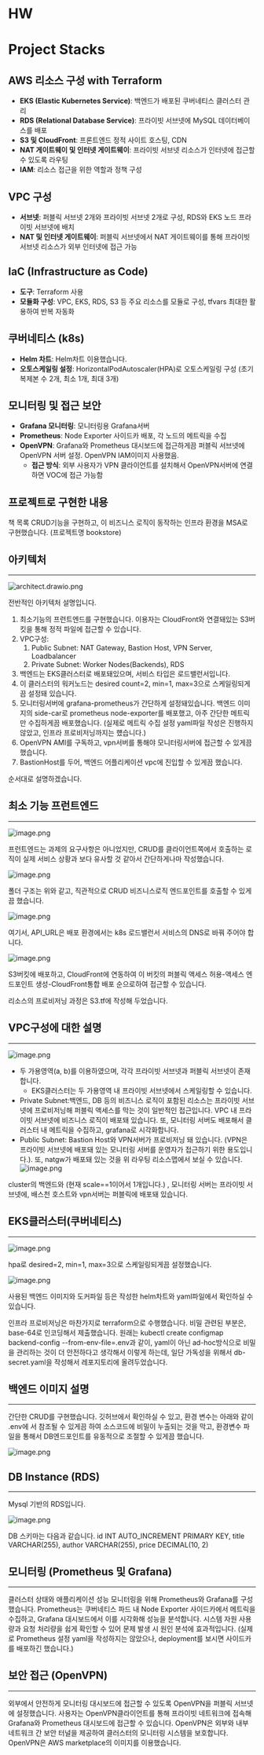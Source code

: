 # HW

# Project Stacks
## AWS 리소스 구성 with Terraform
- **EKS (Elastic Kubernetes Service)**: 백엔드가 배포된 쿠버네티스 클러스터 관리
- **RDS (Relational Database Service)**: 프라이빗 서브넷에 MySQL 데이터베이스를 배포
- **S3 및 CloudFront**: 프론트엔드 정적 사이트 호스팅, CDN 
- **NAT 게이트웨이 및 인터넷 게이트웨이**: 프라이빗 서브넷 리소스가 인터넷에 접근할 수 있도록 라우팅
- **IAM**: 리소스 접근을 위한 역할과 정책 구성

## VPC 구성
- **서브넷**: 퍼블릭 서브넷 2개와 프라이빗 서브넷 2개로 구성, RDS와 EKS 노드 프라이빗 서브넷에 배치
- **NAT 및 인터넷 게이트웨이**: 퍼블릭 서브넷에서 NAT 게이트웨이를 통해 프라이빗 서브넷 리소스가 외부 인터넷에 접근 가능

## IaC (Infrastructure as Code)
- **도구**: Terraform 사용
- **모듈화 구성**: VPC, EKS, RDS, S3 등 주요 리소스를 모듈로 구성, tfvars 최대한 활용하여 반복 자동화

## 쿠버네티스 (k8s)
- **Helm 차트**: Helm차트 이용했습니다.
- **오토스케일링 설정**: HorizontalPodAutoscaler(HPA)로 오토스케일링 구성 (초기 복제본 수 2개, 최소 1개, 최대 3개)

## 모니터링 및 접근 보안
- **Grafana 모니터링**: 모니터링용 Grafana서버
- **Prometheus**: Node Exporter 사이드카 배포, 각 노드의 메트릭을 수집
- **OpenVPN**: Grafana와 Prometheus 대시보드에 접근하게끔 퍼블릭 서브넷에 OpenVPN 서버 설정. OpenVPN IAM이미지 사용했음.
  - **접근 방식**: 외부 사용자가 VPN 클라이언트를 설치해서 OpenVPN서버에 연결하면 VOC에 접근 가능함

## 프로젝트로 구현한 내용
책 목록 CRUD기능을 구현하고, 이 비즈니스 로직이 동작하는 인프라 환경을 MSA로 구현했습니다. (프로젝트명 bookstore)

## 아키텍처

---

![architect.drawio.png](hw/architect.drawio.png)

전반적인 아키텍처 설명입니다.

1. 최소기능의 프런트엔드를 구현했습니다. 이용자는 CloudFront와 연결돼있는 S3버킷을 통해 정적 파일에 접근할 수 있습니다.
2. VPC구성:
   1. Public Subnet: NAT Gateway, Bastion Host, VPN Server, Loadbalancer
   2. Private Subnet: Worker Nodes(Backends), RDS
3. 백엔드는 EKS클러스터로 배포돼있으며, 서비스 타입은 로드밸런서입니다.
4. 이 클러스터의 워커노드는 desired count=2, min=1, max=3으로 스케일링되게끔 설정돼 있습니다.
5. 모니터링서버에 grafana-prometheus가 간단하게 설정돼있습니다. 백엔드 이미지의 side-car로 prometheus node-exporter를 배포했고, 아주 간단한 메트릭만 수집하게끔 배포했습니다. (실제로 메트릭 수집 설정 yaml파일 작성은 진행하지 않았고, 인프라 프로비저닝까지는 헀습니다.)
6. OpenVPN AMI를 구독하고, vpn서버를 통해야 모니터링서버에 접근할 수 있게끔 했습니다.
7. BastionHost를 두어, 백엔드 어플리케이션 vpc에 진입할 수 있게끔 했습니다.

순서대로 설명하겠습니다.

## 최소 기능 프런트엔드

---

![image.png](hw/image.png)

프런트엔드는 과제의 요구사항은 아니었지만, CRUD를 클라이언트쪽에서 호출하는 로직이 실제 서비스 상황과 보다 유사할 것 같아서 간단하게나마 작성했습니다.

![image.png](hw/image%201.png)

폴더 구조는 위와 같고, 직관적으로 CRUD 비즈니스로직 엔드포인트를 호출할 수 있게끔 했습니다.

![image.png](hw/image%202.png)

여기서, API_URL은 배포 환경에서는 k8s 로드밸런서 서비스의 DNS로 바꿔 주어야 합니다.

![image.png](hw/image%203.png)

S3버킷에 배포하고, CloudFront에 연동하여 이 버킷의 퍼블릭 액세스 허용-액세스 엔드포인트 생성-CloudFront통합 배포 순으로하여 접근할 수 있습니다.

리소스의 프로비저닝 과정은 S3.tf에 작성해 두었습니다.

## VPC구성에 대한 설명

---

![image.png](hw/image%204.png)

- 두 가용영역(a, b)를 이용하였으며, 각각 프라이빗 서브넷과 퍼블릭 서브넷이 존재합니다.
  - EKS클러스터는 두 가용영역 내 프라이빗 서브넷에서 스케일링할 수 있습니다.
- Private Subnet:백엔드, DB 등의 비즈니스 로직이 포함된 리소스는 프라이빗 서브넷에 프로비저닝해 퍼블릭 액세스를 막는 것이 일반적인 접근입니다. VPC 내 프라이빗 서브넷에 비즈니스 로직이 배포돼 있습니다. 또, 모니터링 서버도 배포해서 클러스터 내 메트릭을 수집하고, grafana로 시각화합니다.
- Public Subnet: Bastion Host와 VPN서버가 프로비저닝 돼 있습니다. (VPN은 프라이빗 서브넷에 배포돼 있는 모니터링 서버를 운영자가 접근하기 위한 용도입니다.). 또, natgw가 배포돼 있는 것을 위 라우팅 리소스맵에서 보실 수 있습니다.
  ![image.png](hw/image%205.png)

cluster의 백엔드와 (현재 scale==1이어서 1개입니다.) , 모니터링 서버는 프라이빗 서브넷에, 배스천 호스트와 vpn서버는 퍼블릭에 배포돼 있습니다.

## EKS클러스터(쿠버네티스)

---

![image.png](hw/image%206.png)

hpa로 desired=2, min=1, max=3으로 스케일링되게끔 설정했습니다.

![image.png](hw/image%207.png)

사용된 백엔드 이미지와 도커파일 등은 작성한 helm차트와 yaml파일에서 확인하실 수 있습니다.

인프라 프로비저닝은 마찬가지로 terraform으로 수행했습니다. 비밀 관련된 부분은, base-64로 인코딩해서 제출했습니다. 원래는 kubectl create configmap backend-config --from-env-file=.env과 같이, yaml이 아닌 ad-hoc방식으로 비밀을 관리하는 것이 더 안전하다고 생각해서 이렇게 하는데, 일단 가독성을 위해서 db-secret.yaml을 작성해서 레포지토리에 올려두었습니다.

## 백엔드 이미지 설명

---

간단한 CRUD를 구현했습니다. 깃허브에서 확인하실 수 있고, 환경 변수는 아래와 같이 .env에 서 참조될 수 있게끔 하여 소스코드에 비밀이 누출되는 것을 막고, 환경변수 파일을 통해서 DB엔드포인트를 유동적으로 조절할 수 있게끔 했습니다.

![image.png](hw/image%208.png)

## DB Instance (RDS)

---

Mysql 기반의 RDS입니다.

![image.png](hw/image%209.png)

DB 스키마는 다음과 같습니다.
id INT AUTO_INCREMENT PRIMARY KEY, title VARCHAR(255), author VARCHAR(255), price DECIMAL(10, 2)

## 모니터링 (Prometheus 및 Grafana)

---

클러스터 상태와 애플리케이션 성능 모니터링을 위해 Prometheus와 Grafana를 구성했습니다. Prometheus는 쿠버네티스 파드 내 Node Exporter 사이드카에서 메트릭을 수집하고, Grafana 대시보드에서 이를 시각화해 성능을 분석합니다. 시스템 자원 사용량과 요청 처리량을 쉽게 확인할 수 있어 문제 발생 시 원인 분석에 효과적입니다. (실제로 Prometheus 설정 yaml을 작성하지는 않았으나, deployment를 보시면 사이드카를 배포하긴 했습니다.)

## 보안 접근 (OpenVPN)

---

외부에서 안전하게 모니터링 대시보드에 접근할 수 있도록 OpenVPN을 퍼블릭 서브넷에 설정했습니다. 사용자는 OpenVPN클라이언트를 통해 프라이빗 네트워크에 접속해 Grafana와 Prometheus 대시보드에 접근할 수 있습니다. OpenVPN은 외부와 내부 네트워크 간 보안 터널을 제공하여 클러스터의 모니터링 시스템을 보호합니다. OpenVPN은 AWS marketplace의 이미지를 이용했습니다. 
